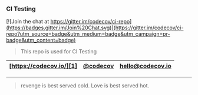 ### CI Testing

[![Join the chat at https://gitter.im/codecov/ci-repo](https://badges.gitter.im/Join%20Chat.svg)](https://gitter.im/codecov/ci-repo?utm_source=badge&utm_medium=badge&utm_campaign=pr-badge&utm_content=badge)

> This repo is used for CI Testing


| [https://codecov.io/][1] | [@codecov][2] | [hello@codecov.io][3] |
| ------------------------ | ------------- | --------------------- |

-----


[1]: https://codecov.io/
[2]: https://twitter.com/codecov
[3]: mailto:hello@codecov.io

> revenge is best served cold. Love is best served hot.
